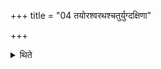 +++
title = "04 तयोरश्वरथश्चतुर्युग्दक्षिणा"

+++

<details><summary>थिते</summary>

तयोरश्वरथश्चतुर्युग्दक्षिणा ४
</details>
